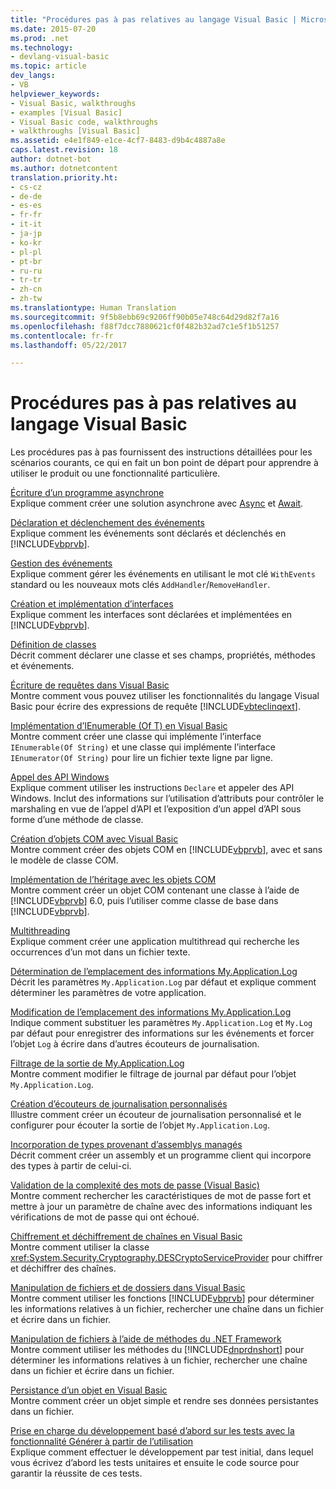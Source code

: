 ```yaml
---
title: "Procédures pas à pas relatives au langage Visual Basic | Microsoft Docs"
ms.date: 2015-07-20
ms.prod: .net
ms.technology:
- devlang-visual-basic
ms.topic: article
dev_langs:
- VB
helpviewer_keywords:
- Visual Basic, walkthroughs
- examples [Visual Basic]
- Visual Basic code, walkthroughs
- walkthroughs [Visual Basic]
ms.assetid: e4e1f849-e1ce-4cf7-8483-d9b4c4887a8e
caps.latest.revision: 18
author: dotnet-bot
ms.author: dotnetcontent
translation.priority.ht:
- cs-cz
- de-de
- es-es
- fr-fr
- it-it
- ja-jp
- ko-kr
- pl-pl
- pt-br
- ru-ru
- tr-tr
- zh-cn
- zh-tw
ms.translationtype: Human Translation
ms.sourcegitcommit: 9f5b8ebb69c9206ff90b05e748c64d29d82f7a16
ms.openlocfilehash: f88f7dcc7880621cf0f482b32ad7c1e5f1b51257
ms.contentlocale: fr-fr
ms.lasthandoff: 05/22/2017

---
```

# <a name="visual-basic-language-walkthroughs"></a>Procédures pas à pas relatives au langage Visual Basic
Les procédures pas à pas fournissent des instructions détaillées pour les scénarios courants, ce qui en fait un bon point de départ pour apprendre à utiliser le produit ou une fonctionnalité particulière.  
  
 [Écriture d’un programme asynchrone](./programming-guide/concepts/async/walkthrough-accessing-the-web-by-using-async-and-await.md)  
 Explique comment créer une solution asynchrone avec [Async](../visual-basic/language-reference/modifiers/async.md) et [Await](../visual-basic/language-reference/operators/await-operator.md).  
  
 [Déclaration et déclenchement des événements](../visual-basic/programming-guide/language-features/events/walkthrough-declaring-and-raising-events.md)  
 Explique comment les événements sont déclarés et déclenchés en [!INCLUDE[vbprvb](../csharp/programming-guide/concepts/linq/includes/vbprvb_md.md)].  
  
 [Gestion des événements](../visual-basic/programming-guide/language-features/events/walkthrough-handling-events.md)  
 Explique comment gérer les événements en utilisant le mot clé `WithEvents` standard ou les nouveaux mots clés `AddHandler`/`RemoveHandler`.  
  
 [Création et implémentation d’interfaces](../visual-basic/programming-guide/language-features/interfaces/walkthrough-creating-and-implementing-interfaces.md)  
 Explique comment les interfaces sont déclarées et implémentées en [!INCLUDE[vbprvb](../csharp/programming-guide/concepts/linq/includes/vbprvb_md.md)].  
  
 [Définition de classes](../visual-basic/programming-guide/language-features/objects-and-classes/walkthrough-defining-classes.md)  
 Décrit comment déclarer une classe et ses champs, propriétés, méthodes et événements.  
  
 [Écriture de requêtes dans Visual Basic](../visual-basic/programming-guide/concepts/linq/walkthrough-writing-queries.md)  
 Montre comment vous pouvez utiliser les fonctionnalités du langage Visual Basic pour écrire des expressions de requête [!INCLUDE[vbteclinqext](../csharp/getting-started/includes/vbteclinqext_md.md)].  
  
 [Implémentation d’IEnumerable (Of T) en Visual Basic](../visual-basic/programming-guide/language-features/control-flow/walkthrough-implementing-ienumerable-of-t.md)  
 Montre comment créer une classe qui implémente l’interface `IEnumerable(Of String)` et une classe qui implémente l’interface `IEnumerator(Of String)` pour lire un fichier texte ligne par ligne.  
  
 [Appel des API Windows](../visual-basic/programming-guide/com-interop/walkthrough-calling-windows-apis.md)  
 Explique comment utiliser les instructions `Declare` et appeler des API Windows. Inclut des informations sur l’utilisation d’attributs pour contrôler le marshaling en vue de l’appel d’API et l’exposition d’un appel d’API sous forme d’une méthode de classe.  
  
 [Création d’objets COM avec Visual Basic](../visual-basic/programming-guide/com-interop/walkthrough-creating-com-objects.md)  
 Montre comment créer des objets COM en [!INCLUDE[vbprvb](../csharp/programming-guide/concepts/linq/includes/vbprvb_md.md)], avec et sans le modèle de classe COM.  
  
 [Implémentation de l’héritage avec les objets COM](../visual-basic/programming-guide/com-interop/walkthrough-implementing-inheritance-with-com-objects.md)  
 Montre comment créer un objet COM contenant une classe à l’aide de [!INCLUDE[vbprvb](../csharp/programming-guide/concepts/linq/includes/vbprvb_md.md)] 6.0, puis l’utiliser comme classe de base dans [!INCLUDE[vbprvb](../csharp/programming-guide/concepts/linq/includes/vbprvb_md.md)].  
  
 [Multithreading](http://msdn.microsoft.com/library/2cbf5116-8499-4af9-818c-6f7c1c2ad2c9)  
 Explique comment créer une application multithread qui recherche les occurrences d’un mot dans un fichier texte.  
  
 [Détermination de l’emplacement des informations My.Application.Log](../visual-basic/developing-apps/programming/log-info/walkthrough-determining-where-my-application-log-writes-information.md)  
 Décrit les paramètres `My.Application.Log` par défaut et explique comment déterminer les paramètres de votre application.  
  
 [Modification de l’emplacement des informations My.Application.Log](../visual-basic/developing-apps/programming/log-info/walkthrough-changing-where-my-application-log-writes-information.md)  
 Indique comment substituer les paramètres `My.Application.Log` et `My.Log` par défaut pour enregistrer des informations sur les événements et forcer l’objet `Log` à écrire dans d’autres écouteurs de journalisation.  
  
 [Filtrage de la sortie de My.Application.Log](../visual-basic/developing-apps/programming/log-info/walkthrough-filtering-my-application-log-output.md)  
 Montre comment modifier le filtrage de journal par défaut pour l’objet `My.Application.Log`.  
  
 [Création d’écouteurs de journalisation personnalisés](../visual-basic/developing-apps/programming/log-info/walkthrough-creating-custom-log-listeners.md)  
 Illustre comment créer un écouteur de journalisation personnalisé et le configurer pour écouter la sortie de l’objet `My.Application.Log`.  
  
 [Incorporation de types provenant d’assemblys managés](http://msdn.microsoft.com/library/b28ec92c-1867-4847-95c0-61adfe095e21)  
 Décrit comment créer un assembly et un programme client qui incorpore des types à partir de celui-ci.  
  
 [Validation de la complexité des mots de passe (Visual Basic)](../visual-basic/programming-guide/language-features/strings/walkthrough-validating-that-passwords-are-complex.md)  
 Montre comment rechercher les caractéristiques de mot de passe fort et mettre à jour un paramètre de chaîne avec des informations indiquant les vérifications de mot de passe qui ont échoué.  
  
 [Chiffrement et déchiffrement de chaînes en Visual Basic](../visual-basic/programming-guide/language-features/strings/walkthrough-encrypting-and-decrypting-strings.md)  
 Montre comment utiliser la classe <xref:System.Security.Cryptography.DESCryptoServiceProvider> pour chiffrer et déchiffrer des chaînes.  
  
 [Manipulation de fichiers et de dossiers dans Visual Basic](../visual-basic/developing-apps/programming/drives-directories-files/walkthrough-manipulating-files-and-directories.md)  
 Montre comment utiliser les fonctions [!INCLUDE[vbprvb](../csharp/programming-guide/concepts/linq/includes/vbprvb_md.md)] pour déterminer les informations relatives à un fichier, rechercher une chaîne dans un fichier et écrire dans un fichier.  
  
 [Manipulation de fichiers à l’aide de méthodes du .NET Framework](../visual-basic/developing-apps/programming/drives-directories-files/walkthrough-manipulating-files-by-using-net-framework-methods.md)  
 Montre comment utiliser les méthodes du [!INCLUDE[dnprdnshort](../csharp/getting-started/includes/dnprdnshort_md.md)] pour déterminer les informations relatives à un fichier, rechercher une chaîne dans un fichier et écrire dans un fichier.  
  
 [Persistance d’un objet en Visual Basic](http://msdn.microsoft.com/library/cb0a0917-08d5-4578-ad2b-3764ccf6167f)  
 Montre comment créer un objet simple et rendre ses données persistantes dans un fichier.  
  
 [Prise en charge du développement basé d’abord sur les tests avec la fonctionnalité Générer à partir de l’utilisation](http://msdn.microsoft.com/library/764c17a4-cd95-4c23-bf63-d92d9c5adfb2)  
 Explique comment effectuer le développement par test initial, dans lequel vous écrivez d’abord les tests unitaires et ensuite le code source pour garantir la réussite de ces tests.

